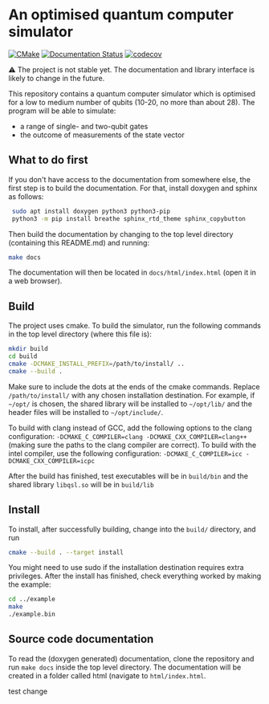 # An optimised quantum computer simulator

[![CMake](https://github.com/lanamineh/qsl/actions/workflows/cmake.yml/badge.svg?branch=master)](https://github.com/lanamineh/qsl/actions/workflows/cmake.yml) [![Documentation Status](https://readthedocs.org/projects/qsl/badge/?version=latest)](https://qsl.readthedocs.io/en/latest/?badge=latest) [![codecov](https://codecov.io/gh/lanamineh/qsl/branch/master/graph/badge.svg?token=VYUJ0OZIEZ)](https://codecov.io/gh/lanamineh/qsl)

:warning: The project is not stable yet. The documentation and library interface is likely to change in the future. 


This repository contains a quantum computer simulator which is optimised for a low to medium number of qubits (10-20, no more than about 28). The program will be able to simulate:

- a range of single- and two-qubit gates
- the outcome of measurements of the state vector

## What to do first

If you don't have access to the documentation from somewhere else, the first step is to build the documentation. For that, install doxygen and sphinx as follows:

```bash
 sudo apt install doxygen python3 python3-pip
 python3 -m pip install breathe sphinx_rtd_theme sphinx_copybutton
```

Then build the documentation by changing to the top level directory (containing this README.md) and running:

```bash
make docs
```

The documentation will then be located in `docs/html/index.html` (open it in a web browser).

## Build

The project uses cmake. To build the simulator, run the following commands in the top level directory (where this file is):

```bash
mkdir build
cd build
cmake -DCMAKE_INSTALL_PREFIX=/path/to/install/ ..
cmake --build .
```

Make sure to include the dots at the ends of the cmake commands. Replace ``/path/to/install/`` with any chosen installation destination. For example, if ``~/opt/`` is chosen, the shared library will be installed to ``~/opt/lib/`` and the header files will be installed to ``~/opt/include/``.

To build with clang instead of GCC, add the following options to the clang configuration: ``-DCMAKE_C_COMPILER=clang -DCMAKE_CXX_COMPILER=clang++`` (making sure the paths to the clang compiler are correct). To build with the intel compiler, use the following configuration: ``-DCMAKE_C_COMPILER=icc -DCMAKE_CXX_COMPILER=icpc``

After the build has finished, test executables will be in ``build/bin`` and the shared library ``libqsl.so`` will be in ``build/lib``

## Install

To install, after successfully building, change into the ``build/`` directory, and run

```bash
cmake --build . --target install
```

You might need to use sudo if the installation destination requires extra privileges. After the install has finished, check everything worked by making the example:

```bash
cd ../example
make
./example.bin
```

## Source code documentation

To read the (doxygen generated) documentation, clone the repository and run `make docs` inside the top level directory. The documentation will be created in a folder called html (navigate to `html/index.html`.

test change
